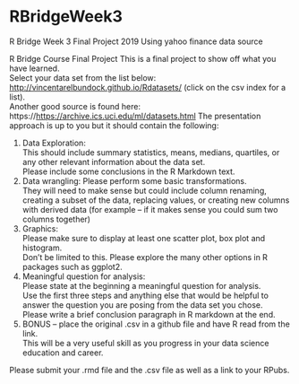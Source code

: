 # RBridgeWeek3
R Bridge Week 3 Final Project 2019 Using yahoo finance data source

R Bridge Course Final Project 
This is a final project to show off what you have learned.  
Select your data set from the list below:  
http://vincentarelbundock.github.io/Rdatasets/ (click on the csv index for a list).  
Another good source is found here: 
https://https://archive.ics.uci.edu/ml/datasets.html 
The presentation approach is up to you but it should contain the following: 
1.  Data Exploration:  
This should include summary statistics, means, medians, quartiles, or any other relevant information about the data set.  
Please include some conclusions in the R Markdown text. 
2. Data wrangling: 
Please perform some basic transformations.  
They will need to make sense but could include column renaming, creating a subset of the data, 
replacing values, or creating new columns with derived data (for example – if it makes sense you could sum two columns together) 
3. Graphics:  
Please make sure to display at least one scatter plot, box plot and histogram.  
Don’t be limited to this.  Please explore the many other options in R packages such as ggplot2. 
4. Meaningful question for analysis:  
Please state at the beginning a meaningful question for analysis.  
Use the first three steps and anything else that would be helpful to answer the question you are posing from the data set you chose.  
Please write a brief conclusion paragraph in R markdown at the end. 
5. BONUS – place the original .csv in a github file and have R read from the link.  
This will be a very useful skill as you progress in your data science education and career. 
 
Please submit your .rmd file and the .csv file as well as a link to your RPubs. 
